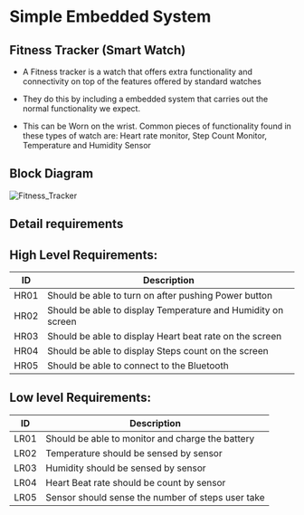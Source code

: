 # Simple Embedded System

## Fitness Tracker (Smart Watch)

- A Fitness tracker is a watch that offers extra functionality and connectivity on top of the features offered by standard watches

- They do this by including a embedded system that carries out the normal functionality we expect.

- This can be Worn on the wrist. Common pieces of functionality found in these types of watch are: Heart rate monitor, Step Count Monitor, Temperature and Humidity Sensor

## Block Diagram

![Fitness_Tracker](https://user-images.githubusercontent.com/98867361/154792665-3b9adea4-e928-490b-bed0-f8e5bf13630b.png)

## Detail requirements
## High Level Requirements: 
| ID | Description | 
| ----- | ----- | 
| HR01 | Should be able to turn on after pushing Power button |
| HR02 | Should be able to display Temperature and Humidity on screen |
| HR03 | Should be able to display Heart beat rate on the screen |
| HR04 | Should be able to display Steps count on the screen |
| HR05 | Should be able to connect to the Bluetooth |

##  Low level Requirements:

| ID | Description |
| ------ | --------- | 
| LR01 | Should be able to monitor and charge the battery | 
| LR02 | Temperature should be sensed by sensor | 
| LR03 | Humidity should be sensed by sensor | 
| LR04 | Heart Beat rate should be count by sensor | 
| LR05 | Sensor should sense the number of steps user take | 
